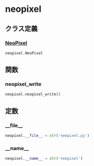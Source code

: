 # neopixel
## クラス定義
### [NeoPixel](../../class/neopixel.NeoPixel/)
```python
neopixel.NeoPixel
```
## 関数
### neopixel\_write
```python
neopixel.neopixel_write()
```
## 定数
### \_\_file\_\_
```python
neopixel.__file__ = str('neopixel.py')
```
### \_\_name\_\_
```python
neopixel.__name__ = str('neopixel')
```
